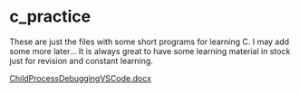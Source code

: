 # c_practice

These are just the files with some short programs for learning C.
I may add some more later... 
It is always great to have some learning material in stock just
for revision and constant learning.


[ChildProcessDebuggingVSCode.docx](https://github.com/linguawork/c_practice/files/9027908/ChildProcessDebuggingVSCode.docx)
